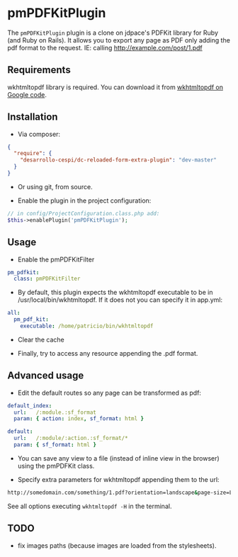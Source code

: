 # pmPDFKitPlugin

The `pmPDFKitPlugin` plugin is a clone on jdpace's PDFKit library for Ruby (and
Ruby on Rails). It allows you to export any page as PDF only adding the pdf
format to the request. IE: calling http://example.com/post/1.pdf

## Requirements

wkhtmltopdf library is required. You can download it from [wkhtmltopdf on Google code](http://code.google.com/p/wkhtmltopdf/).

## Installation

* Via composer:

```json
{
  "require": {
    "desarrollo-cespi/dc-reloaded-form-extra-plugin": "dev-master"
  }
}
```

* Or using git, from source.

* Enable the plugin in the project configuration:

```php
// in config/ProjectConfiguration.class.php add:
$this->enablePlugin('pmPDFKitPlugin');
```

## Usage

* Enable the pmPDFKitFilter
  
```yml
pm_pdfkit:
  class: pmPDFKitFilter
```
  
* By default, this plugin expects the wkhtmltopdf executable to be in /usr/local/bin/wkhtmltopdf. If it does not you can specify it in app.yml:
  
```yml
all:
  pm_pdf_kit:
    executable: /home/patricio/bin/wkhtmltopdf
```
    
* Clear the cache
  
* Finally, try to access any resource appending the .pdf format.

## Advanced usage

* Edit the default routes so any page can be transformed as pdf:
  
```yml
default_index:
  url:   /:module.:sf_format
  param: { action: index, sf_format: html }

default:
  url:   /:module/:action.:sf_format/*
  param: { sf_format: html }
```

* You can save any view to a file (instead of inline view in the browser)
    using the pmPDFKit class.
  
* Specify extra parameters for wkhtmltopdf appending them to the url:
  
```bash
http://somedomain.com/something/1.pdf?orientation=landscape&page-size=Letter&print-media-type=true
```
    
See all options executing `wkhtmltopdf -H` in the terminal.

## TODO

* fix images paths (because images are loaded from the stylesheets).
